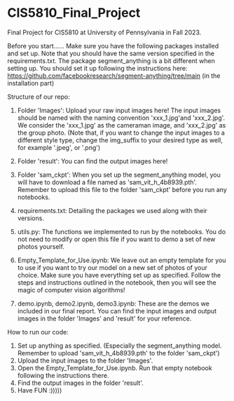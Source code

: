 # CIS5810_Final_Project
Final Project for CIS5810 at University of Pennsylvania in Fall 2023.

Before you start......
Make sure you have the following packages installed and set up. Note that you should have the same version specified in the requirements.txt.
The package segment_anything is a bit different when setting up. You should set it up following the instructions here: https://github.com/facebookresearch/segment-anything/tree/main (in the installation part)


Structure of our repo:
1. Folder 'Images': Upload your raw input images here! The input images should be named with the naming convention 'xxx_1.jpg'and 'xxx_2.jpg'. We consider the 'xxx_1.jpg' as the cameraman image, and 'xxx_2.jpg' as the group photo. (Note that, if you want to change the input images to a different style type, change the img_suffix to your desired type as well, for example '.jpeg', or '.png')

2. Folder 'result': You can find the output images here!

3. Folder 'sam_ckpt': When you set up the segment_anything model, you will have to download a file named as 'sam_vit_h_4b8939.pth'. Remember to upload this file to the folder 'sam_ckpt' before you run any notebooks. 

4. requirements.txt: Detailing the packages we used along with their versions.

5. utils.py: The functions we implemented to run by the notebooks. You do not need to modify or open this file if you want to demo a set of new photos yourself.

6. Empty_Template_for_Use.ipynb: We leave out an empty template for you to use if you want to try our model on a new set of photos of your choice. Make sure you have everything set up as specified. Follow the steps and instructions outlined in the notebook, then you will see the magic of computer vision algorithms!

7. demo.ipynb, demo2.ipynb, demo3.ipynb: These are the demos we included in our final report. You can find the input images and output images in the folder 'Images' and 'result' for your reference. 


How to run our code:
1. Set up anything as specified. (Especially the segment_anything model. Remember to upload 'sam_vit_h_4b8939.pth' to the folder 'sam_ckpt')
2. Upload the input images to the folder 'Images'.
3. Open the Empty_Template_for_Use.ipynb. Run that empty notebook following the instructions there. 
4. Find the output images in the folder 'result'.
5. Have FUN :)))))